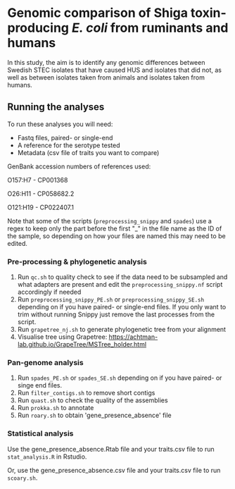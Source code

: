 # Genomic comparison of Shiga toxin-producing _E. coli_ from ruminants and humans
In this study, the aim is to identify any genomic differences between Swedish STEC isolates that have caused HUS and isolates that did not, as well as between isolates taken from animals and isolates taken from humans. 
## Running the analyses
To run these analyses you will need:
* Fastq files, paired- or single-end
* A reference for the serotype tested
* Metadata (csv file of traits you want to compare)

GenBank accession numbers of references used: 

O157:H7 - CP001368

O26:H11 -  CP058682.2

O121:H19 - CP022407.1


Note that some of the scripts (`preprocessing_snippy` and `spades`) use a regex to keep only the part before the first "_" in the file name as the ID of the sample, so depending on how your files are named this may need to be edited. 

### Pre-processing & phylogenetic analysis
1. Run `qc.sh` to quality check to see if the data need to be subsampled and what adapters are present and edit the `preprocessing_snippy.nf` script accordingly if needed
2. Run `preprocessing_snippy_PE.sh` or `preprocessing_snippy_SE.sh` depending on if you have paired- or single-end files. If you only want to trim without running Snippy just remove the last processes from the script. 
3. Run `grapetree_nj.sh` to generate phylogenetic tree from your alignment
4. Visualise tree using Grapetree: https://achtman-lab.github.io/GrapeTree/MSTree_holder.html 
### Pan-genome analysis
1. Run `spades_PE.sh` or `spades_SE.sh` depending on if you have paired- or singe end files. 
2. Run `filter_contigs.sh` to remove short contigs
3. Run `quast.sh` to check the quality of the assemblies
4. Run `prokka.sh` to annotate 
5. Run `roary.sh` to obtain 'gene_presence_absence' file
### Statistical analysis
Use the gene_presence_absence.Rtab file and your traits.csv file to run `stat_analysis.R` in Rstudio. 

Or, use the gene_presence_absence.csv file and your traits.csv file to run `scoary.sh`. 
